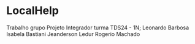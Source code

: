 # LocalHelp
Trabalho grupo Projeto Integrador
turma TDS24 - 1N;
Leonardo Barbosa
Isabela Bastiani
Jeanderson Ledur
Rogerio Machado
